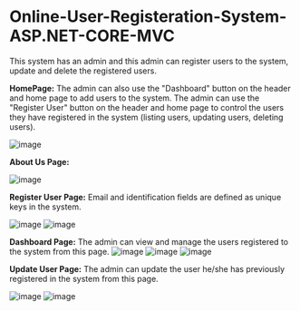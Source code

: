 # Online-User-Registeration-System-ASP.NET-CORE-MVC

This system has an admin and this admin can register users to the system, update and delete the registered users.

**HomePage:** The admin can also use the "Dashboard" button on the header and home page to add users to the system. The admin can use the "Register User" button on the header and home page to control the users they have registered in the system (listing users, updating users, deleting users).

![image](https://github.com/aliSiyar/Online-User-Registeration-System-ASP.NET-CORE-MVC/assets/95187142/8b9fe578-0188-4be6-bb01-9fdd64dde610)

**About Us Page:**

![image](https://github.com/aliSiyar/Online-User-Registeration-System-ASP.NET-CORE-MVC/assets/95187142/7d47f0a4-b314-4468-8e37-529eec06a8c9)

**Register User Page:** Email and identification fields are defined as unique keys in the system.

![image](https://github.com/aliSiyar/Online-User-Registeration-System-ASP.NET-CORE-MVC/assets/95187142/2ccf1618-a79f-40be-b566-1053f21b5243)
![image](https://github.com/aliSiyar/Online-User-Registeration-System-ASP.NET-CORE-MVC/assets/95187142/53c700ef-02a8-45c2-bc3e-38855dc319ec)

**Dashboard Page:** The admin can view and manage the users registered to the system from this page.
![image](https://github.com/aliSiyar/Online-User-Registeration-System-ASP.NET-CORE-MVC/assets/95187142/35914a54-0119-4492-bb60-ca508eba1323)
![image](https://github.com/aliSiyar/Online-User-Registeration-System-ASP.NET-CORE-MVC/assets/95187142/cb1fe7ec-b358-42ef-9ab6-202d2f362d37)
![image](https://github.com/aliSiyar/Online-User-Registeration-System-ASP.NET-CORE-MVC/assets/95187142/68f33953-c09f-49f2-8835-b72ed96ef53c)

**Update User Page:** The admin can update the user he/she has previously registered in the system from this page.

![image](https://github.com/aliSiyar/Online-User-Registeration-System-ASP.NET-CORE-MVC/assets/95187142/83def8bc-8b4b-42db-8673-d4a4e2bce4a9)
![image](https://github.com/aliSiyar/Online-User-Registeration-System-ASP.NET-CORE-MVC/assets/95187142/ee86a0bf-6449-4c92-a57a-e19c5ab6f507)















